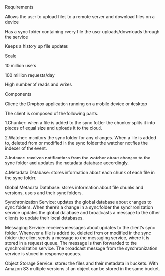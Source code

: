 ﻿Requirements

Allows the user to upload files to a remote server and download files on a device

Has a sync folder containing every file the user uploads/downloads through the service

Keeps a history up file updates

Scale

10 million users

100 million requests/day

High number of reads and writes

Components

Client: the Dropbox application running on a mobile device or desktop

The client is composed of the following parts.

1.Chunker: when a file is added to the sync folder the chunker splits it into pieces of equal size and uploads it to the cloud.

2.Watcher: monitors the sync folder for any changes. When a file is added to, deleted from or modified in the sync folder the watcher notifies the indexer of the event.

3.Indexer: receives notifications from the watcher about changes to the sync folder and updates the metadata database accordingly.

4.Metadata Database: stores information about each chunk of each file in the sync folder.

Global Metadata Database: stores information about file chunks and versions, users and their sync folders.

Synchronization Service: updates the global database about changes to sync folders. When there’s a change in a sync folder the synchronization service updates the global database and broadcasts a message to the other clients to update their local databases.

Messaging Service: receives messages about updates to the client’s sync folder. Whenever a file is added to, deleted from or modified in the sync folder the client sends a message to the messaging service, where it is stored in a request queue. The message is  then forwarded to the synchronization service. The broadcast message from the synchronization service is stored in response queues.

Object Storage Service: stores the files and their metadata in buckets. With Amazon S3 multiple versions of an object can be stored in the same bucket.








